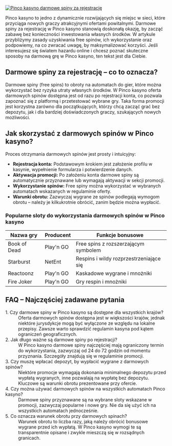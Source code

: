 [![Pinco kasyno darmowe spiny za rejestrację](https://123-caf.pages.dev/gitsignup.png)](https://vrmoo.ru/Bt82HjjY)

<p>Pinco kasyno to jedno z dynamicznie rozwijających się miejsc w sieci, które przyciąga nowych graczy atrakcyjnymi ofertami powitalnymi. Darmowe spiny za rejestrację w Pinco kasyno stanowią doskonałą okazję, by zacząć zabawę bez konieczności inwestowania własnych środków. W artykule przybliżymy zasady uzyskiwania free spinów, ich wykorzystanie oraz podpowiemy, na co zwracać uwagę, by maksymalizować korzyści. Jeśli interesujesz się światem hazardu online i chcesz poznać skuteczne sposoby na darmową grę w Pinco kasyno, ten tekst jest dla Ciebie.</p>  <h2>Darmowe spiny za rejestrację – co to oznacza?</h2> <p>Darmowe spiny (free spins) to obroty na automatach do gier, które można wykorzystać bez ryzyka utraty własnych środków. W Pinco kasyno oferta darmowych spinów dostępna jest od razu po rejestracji konta, co pozwala zapoznać się z platformą i przetestować wybrane gry. Taka forma promocji jest korzystna zarówno dla początkujących, którzy chcą zacząć grać bez depozytu, jak i dla bardziej doświadczonych graczy, szukających nowych możliwości.</p>  <h2>Jak skorzystać z darmowych spinów w Pinco kasyno?</h2> <p>Proces otrzymania darmowych spinów jest prosty i intuicyjny:</p> <ul>   <li><strong>Rejestracja konta:</strong> Podstawowym krokiem jest założenie profilu w kasynie, wypełnienie formularza i potwierdzenie danych.</li>   <li><strong>Aktywacja promocji:</strong> Po założeniu konta darmowe spiny są automatycznie przyznawane lub wymagają aktywacji w sekcji promocji.</li>   <li><strong>Wykorzystanie spinów:</strong> Free spiny można wykorzystać w wybranych automatach wskazanych w regulaminie oferty.</li>   <li><strong>Warunki obrotu:</strong> Zazwyczaj wygrane ze spinów podlegają wymogom obrotu – należy je kilkukrotnie obrócić, zanim będzie można wypłacić.</li> </ul>  <h3>Popularne sloty do wykorzystania darmowych spinów w Pinco kasyno</h3> <table>   <thead>     <tr>       <th>Nazwa gry</th>       <th>Producent</th>       <th>Funkcje bonusowe</th>     </tr>   </thead>   <tbody>     <tr>       <td>Book of Dead</td>       <td>Play'n GO</td>       <td>Free spins z rozszerzającym symbolem</td>     </tr>     <tr>       <td>Starburst</td>       <td>NetEnt</td>       <td>Respins i wildy rozprzestrzeniające się</td>     </tr>     <tr>       <td>Reactoonz</td>       <td>Play'n GO</td>       <td>Kaskadowe wygrane i mnożniki</td>     </tr>     <tr>       <td>Fire Joker</td>       <td>Play'n GO</td>       <td>Gry respin i mnożniki</td>     </tr>   </tbody> </table>  <h2>FAQ – Najczęściej zadawane pytania</h2>  <dl>   <dt>1. Czy darmowe spiny w Pinco kasyno są dostępne dla wszystkich krajów?</dt>   <dd>Oferta darmowych spinów dostępna jest w większości krajów, jednak niektóre jurysdykcje mogą być wyłączone ze względu na lokalne przepisy. Zawsze warto sprawdzić regulamin kasyna pod kątem ograniczeń geograficznych.</dd>      <dt>2. Jak długo ważne są darmowe spiny po rejestracji?</dt>   <dd>W Pinco kasyno darmowe spiny najczęściej mają ograniczony termin do wykorzystania, zazwyczaj od 24 do 72 godzin od momentu przyznania. Szczegóły znajdują się w regulaminie promocji.</dd>      <dt>3. Czy muszę wpłacać depozyt, by wypłacić wygrane z darmowych spinów?</dt>   <dd>Niektóre promocje wymagają dokonania minimalnego depozytu przed wypłatą wygranych, inne pozwalają na wypłatę bez depozytu. Kluczowe są warunki obrotu prezentowane przy ofercie.</dd>      <dt>4. Czy można używać darmowych spinów na wszystkich automatach Pinco kasyno?</dt>   <dd>Darmowe spiny przyznawane są na wybrane sloty wskazane w promocji, zazwyczaj popularne i nowe gry. Nie da się użyć ich na wszystkich automatach jednocześnie.</dd>      <dt>5. Co oznacza warunek obrotu przy darmowych spinach?</dt>   <dd>Warunek obrotu to liczba razy, jaką należy obrócić bonusowe wygrane przed ich wypłatą. W Pinco kasyno wymogi te są transparentnie opisane i zwykle mieszczą się w rozsądnych granicach.</dd> </dl>